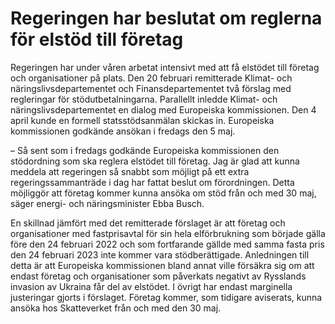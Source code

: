 # Regeringen har beslutat om reglerna för elstöd till företag

Regeringen har under våren arbetat intensivt med att få elstödet till företag och organisationer på plats. Den 20 februari remitterade Klimat- och näringslivsdepartementet och Finansdepartementet två förslag med regleringar för stödutbetalningarna. Parallellt inledde Klimat- och näringslivsdepartementet en dialog med Europeiska kommissionen. Den 4 april kunde en formell statsstödsanmälan skickas in. Europeiska kommissionen godkände ansökan i fredags den 5 maj.

– Så sent som i fredags godkände Europeiska kommissionen den stödordning som ska reglera elstödet till företag. Jag är glad att kunna meddela att regeringen så snabbt som möjligt på ett extra regeringssammanträde i dag har fattat beslut om förordningen. Detta möjliggör att företag kommer kunna ansöka om stöd från och med 30 maj, säger energi- och näringsminister Ebba Busch.

En skillnad jämfört med det remitterade förslaget är att företag och organisationer med fastprisavtal för sin hela elförbrukning som började gälla före den 24 februari 2022 och som fortfarande gällde med samma fasta pris den 24 februari 2023 inte kommer vara stödberättigade. Anledningen till detta är att Europeiska kommissionen bland annat ville försäkra sig om att endast företag och organisationer som påverkats negativt av Rysslands invasion av Ukraina får del av elstödet. I övrigt har endast marginella justeringar gjorts i förslaget. Företag kommer, som tidigare aviserats, kunna ansöka hos Skatteverket från och med den 30 maj.
